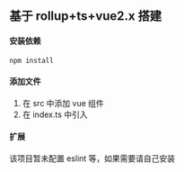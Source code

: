 ## 基于 rollup+ts+vue2.x 搭建

#### 安装依赖

```
npm install
```

#### 添加文件

1. 在 src 中添加 vue 组件
2. 在 index.ts 中引入

#### 扩展

该项目暂未配置 eslint 等，如果需要请自己安装
